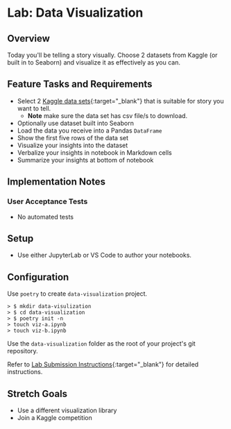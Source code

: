 # Lab: Data Visualization

## Overview

Today you'll be telling a story visually. Choose 2 datasets from Kaggle (or built in to Seaborn) and visualize it as effectively as you can.

## Feature Tasks and Requirements

- Select 2 [Kaggle data sets](https://www.kaggle.com/datasets){:target="_blank"} that is suitable for story you want to tell.
  - **Note** make sure the data set has csv file/s to download.
- Optionally use dataset built into Seaborn
- Load the data you receive into a Pandas `DataFrame`
- Show the first five rows of the data set
- Visualize your insights into the dataset
- Verbalize your insights in notebook in Markdown cells
- Summarize your insights at bottom of notebook

## Implementation Notes

### User Acceptance Tests

- No automated tests

## Setup

- Use either JupyterLab or VS Code to author your notebooks.

## Configuration

Use `poetry` to create `data-visualization` project.

```console
> $ mkdir data-visulization
> $ cd data-visualization
> $ poetry init -n
> touch viz-a.ipynb
> touch viz-b.ipynb
```

Use the `data-visualization` folder as the root of your project's git repository.

Refer to [Lab Submission Instructions](../../../reference/submission-instructions/labs/){:target="_blank"} for detailed instructions.

## Stretch Goals

- Use a different visualization library
- Join a Kaggle competition
